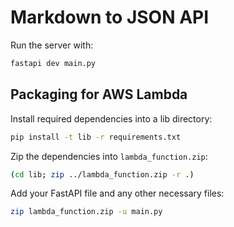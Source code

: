 # Markdown to JSON API

Run the server with:

```bash
fastapi dev main.py
```

## Packaging for AWS Lambda

Install required dependencies into a lib directory:

```bash
pip install -t lib -r requirements.txt
```

Zip the dependencies into `lambda_function.zip`:

```bash
(cd lib; zip ../lambda_function.zip -r .)
```

Add your FastAPI file and any other necessary files:

```bash
zip lambda_function.zip -u main.py
```
